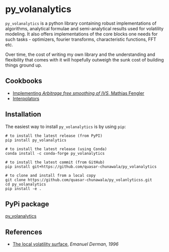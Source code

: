 # py_volanalytics

`py_volanalytics` is a python library containing robust implementations of algorithms, analytical formulae and semi-analytical results used for volatility modeling. It also offers implementations of the core blocks one needs for such tasks - optimizers, fourier transforms, characteristic functions, FFT etc.

Over time, the cost of writing my own library and the understanding and flexibility that comes with it will hopefully outweigh the sunk cost of building things ground up. 

Cookbooks
--------
 - [Implementing *Arbitrage free smoothing of IVS*, Mathias Fengler](./cookbooks/fengler_volatility_smoothing.ipynb)
 - [Interpolators](./cookbooks/interpolators_ex.ipynb)
 
Installation
-------------
The easiest way to install `py_volanalytics` is by using `pip`:

```
# to install the latest release (from PyPI)
pip install py_volanalytics

# to install the latest release (using Conda)
conda install -c conda-forge py_volanalytics

# to install the latest commit (from GitHub)
pip install git+https://github.com/quasar-chunawala/py_volanalytics

# to clone and install from a local copy
git clone https://github.com/quasar-chunawala/py_volanlyticss.git
cd py_volanalytics
pip install -e .
```

PyPi package
------------
[py_volanalytics](https://pypi.org/project/py-volanalytics/0.1.0/)

References
----------
- [The local volatility surface](https://emanuelderman.com/wp-content/uploads/1996/06/gs-local_volatility_surface.pdf), *Emanuel Derman, 1996*

